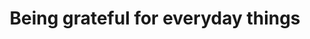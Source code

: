---
layout:       post
title:        Being grateful for everyday things
url:          "/posts/thanksgiving.html"
canonical_url: "/posts/thanksgiving.html"
redirect_to: /posts/thanksgiving.html
---